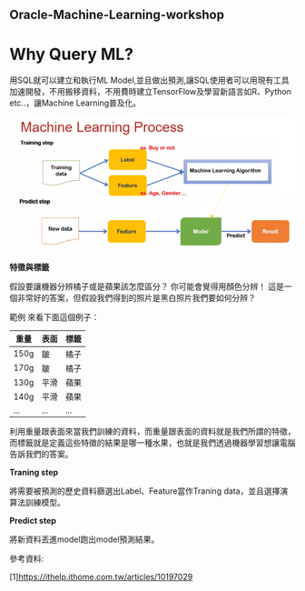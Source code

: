 ## Oracle-Machine-Learning-workshop
# Why Query ML?

用SQL就可以建立和執行ML Model,並且做出預測,讓SQL使用者可以用現有工具加速開發，不用搬移資料，不用費時建立TensorFlow及學習新語言如R、Python etc..，讓Machine Learning普及化。

![image](https://github.com/Lhanber/Oracle-Machine-Learning-workshop/blob/master/image/Image1.png)

**特徵與標籤**

假設要讓機器分辨橘子或是蘋果該怎麼區分？
你可能會覺得用顏色分辨！
這是一個非常好的答案，但假設我們得到的照片是黑白照片我們要如何分辨？

範例
來看下面這個例子：

|  重量	 |  表面 | 標籤  |
| ----- | ----- | ----- |
| 150g  | 皺 |  橘子 |
|  170g | 皺 |  橘子 |
| 130g  | 平滑 | 蘋果  |
| 140g  |  平滑 |  蘋果 |
| ...   |  ...  | ...  |
利用重量跟表面來當我們訓練的資料，而重量跟表面的資料就是我們所謂的特徵，
而標籤就是定義這些特徵的結果是哪一種水果，也就是我們透過機器學習想讓電腦告訴我們的答案。

**Traning step**

將需要被預測的歷史資料篩選出Label、Feature當作Traning data，並且選擇演算法訓練模型。

**Predict step**

將新資料丟進model跑出model預測結果。

參考資料:

[1]https://ithelp.ithome.com.tw/articles/10197029

